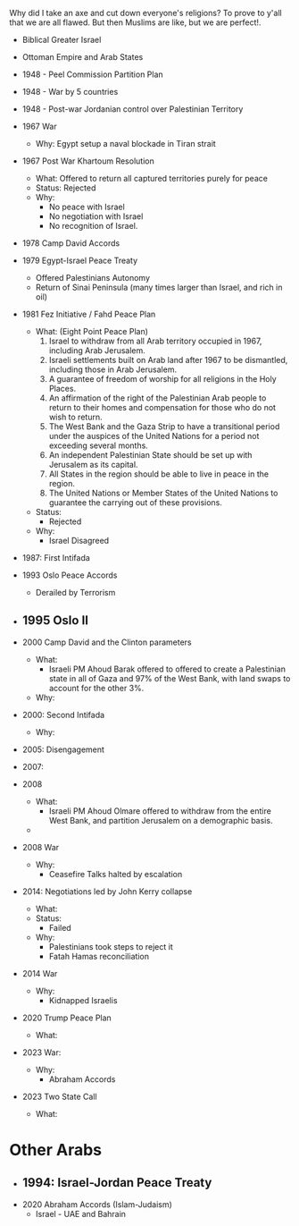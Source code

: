 
Why did I take an axe and cut down everyone's religions?
To prove to y'all that we are all flawed.
But then Muslims are like, but we are perfect!.

- Biblical Greater Israel
- Ottoman Empire and Arab States

- 1948 - Peel Commission Partition Plan
- 1948 - War by 5 countries
- 1948 - Post-war Jordanian control over Palestinian Territory

- 1967 War
	- Why: Egypt setup a naval blockade in Tiran strait
- 1967 Post War Khartoum Resolution
	- What: Offered to return all captured territories purely for peace
	- Status: Rejected
	- Why:
		- No peace with Israel
		- No negotiation with Israel
		- No recognition of Israel.

- 1978 Camp David Accords

- 1979 Egypt-Israel Peace Treaty
	- Offered Palestinians Autonomy
	- Return of Sinai Peninsula (many times larger than Israel, and rich in oil)

- 1981 Fez Initiative / Fahd Peace Plan
	- What: (Eight Point Peace Plan)
		1. Israel to withdraw from all Arab territory occupied in 1967, including Arab Jerusalem.
		2. Israeli settlements built on Arab land after 1967 to be dismantled, including those in Arab Jerusalem.
		3. A guarantee of freedom of worship for all religions in the Holy Places.
		4. An affirmation of the right of the Palestinian Arab people to return to their homes and compensation for those who do not wish to return.
		5. The West Bank and the Gaza Strip to have a transitional period under the auspices of the United Nations for a period not exceeding several months.
		6. An independent Palestinian State should be set up with Jerusalem as its capital.
		7. All States in the region should be able to live in peace in the region.
		8. The United Nations or Member States of the United Nations to guarantee the carrying out of these provisions.
	- Status:
		- Rejected
	- Why:
		- Israel Disagreed


- 1987: First Intifada


- 1993 Oslo Peace Accords
	- Derailed by Terrorism
- 1995 Oslo II
	- 

- 2000 Camp David and the Clinton parameters
	- What:
		- Israeli PM Ahoud Barak offered to offered to create a Palestinian state in all of Gaza and 97% of the West Bank, with land swaps to account for the other 3%.
	- Why:
- 2000: Second Intifada
	- Why:

- 2005: Disengagement
- 2007: 

- 2008
	- What:
		- Israeli PM Ahoud Olmare offered to withdraw from the entire West Bank, and partition Jerusalem on a demographic basis.
	- 

- 2008 War
	- Why:
		- Ceasefire Talks halted by escalation

- 2014: Negotiations led by John Kerry collapse
	- What:
	- Status:
		- Failed
	- Why:
		- Palestinians took steps to reject it
		- Fatah Hamas reconciliation
- 2014 War
	- Why:
		- Kidnapped Israelis

- 2020 Trump Peace Plan
	- What:

- 2023 War:
	- Why:
		- Abraham Accords
- 2023 Two State Call
	- What:




# Other Arabs

- 1994: Israel-Jordan Peace Treaty
	- 
- 2020 Abraham Accords (Islam-Judaism)
	- Israel - UAE and Bahrain